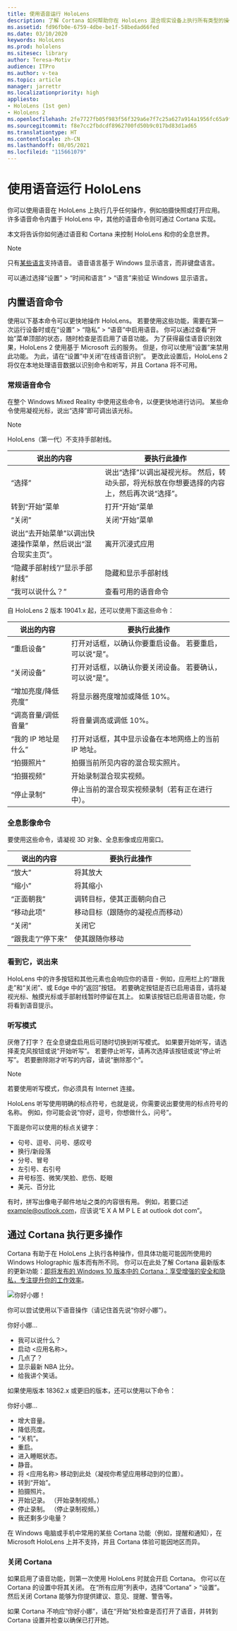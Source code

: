 ```yaml
---
title: 使用语音运行 HoloLens
description: 了解 Cortana 如何帮助你在 HoloLens 混合现实设备上执行所有类型的操作，包括语音命令、听写和全息影像交互。
ms.assetid: fd96fb0e-6759-4dbe-be1f-58bedad66fed
ms.date: 03/10/2020
keywords: HoloLens
ms.prod: hololens
ms.sitesec: library
author: Teresa-Motiv
audience: ITPro
ms.author: v-tea
ms.topic: article
manager: jarrettr
ms.localizationpriority: high
appliesto:
- HoloLens (1st gen)
- HoloLens 2
ms.openlocfilehash: 2fe7727fb05f983f56f329a6e7f7c25a627a914a1956fc65a9fc047653aae977
ms.sourcegitcommit: f8e7cc2fbdcdf8962700fd50b9c017bd83d1ad65
ms.translationtype: HT
ms.contentlocale: zh-CN
ms.lasthandoff: 08/05/2021
ms.locfileid: "115661079"
---
```

# <a name="use-your-voice-to-operate-hololens"></a>使用语音运行 HoloLens

你可以使用语音在 HoloLens 上执行几乎任何操作，例如拍摄快照或打开应用。 许多语音命令内置于 HoloLens 中，其他的语音命令则可通过 Cortana 实现。

本文将告诉你如何通过语音和 Cortana 来控制 HoloLens 和你的全息世界。

> [!NOTE]
> 只有[某些语言](hololens2-language-support.md)支持语音。 语音语言基于 Windows 显示语言，而非键盘语言。  
>  
> 可以通过选择“设置” > “时间和语言” > “语言”来验证 Windows 显示语言。

## <a name="built-in-voice-commands"></a>内置语音命令

使用以下基本命令可以更快地操作 HoloLens。 若要使用这些功能，需要在第一次运行设备时或在“设置” > “隐私” > “语音”中启用语音。 你可以通过查看“开始”菜单顶部的状态，随时检查是否启用了语音功能。 为了获得最佳语音识别效果，HoloLens 2 使用基于 Microsoft 云的服务。 但是，你可以使用“设置”来禁用此功能。 为此，请在“设置”中关闭“在线语音识别”。 更改此设置后，HoloLens 2 将仅在本地处理语音数据以识别命令和听写，并且 Cortana 将不可用。

### <a name="general-speech-commands"></a>常规语音命令

在整个 Windows Mixed Reality 中使用这些命令，以便更快地进行访问。 某些命令使用凝视光标，说出“选择”即可调出该光标。

> [!NOTE]
> HoloLens（第一代）不支持手部射线。

| 说出的内容 | 要执行此操作 |
| - | - |
| “选择” | 说出“选择”以调出凝视光标。 然后，转动头部，将光标放在你想要选择的内容上，然后再次说“选择”。 |
| 转到“开始”菜单 |  打开“开始”菜单 |
| “关闭”  | 关闭“开始”菜单 |
| 说出“去开始菜单”以调出快速操作菜单，然后说出“混合现实主页”。  | 离开沉浸式应用 |
| “隐藏手部射线”/“显示手部射线” | 隐藏和显示手部射线 |
| “我可以说什么？”  | 查看可用的语音命令 |

自 HoloLens 2 版本 19041.x 起，还可以使用下面这些命令：

| 说出的内容 | 要执行此操作 |
| - | - |
| “重启设备” | 打开对话框，以确认你要重启设备。 若要重启，可以说“是”。 |
| “关闭设备” | 打开对话框，以确认你要关闭设备。 若要确认，可以说“是”。 |
| “增加亮度/降低亮度” | 将显示器亮度增加或降低 10%。 |
| “调高音量/调低音量” | 将音量调高或调低 10%。 |
| “我的 IP 地址是什么” | 打开对话框，其中显示设备在本地网络上的当前 IP 地址。 |
| “拍摄照片” | 拍摄当前所见内容的混合现实照片。 |
| “拍摄视频” | 开始录制混合现实视频。 | 
| “停止录制” | 停止当前的混合现实视频录制（若有正在进行中）。 |

### <a name="hologram-commands"></a>全息影像命令

要使用这些命令，请凝视 3D 对象、全息影像或应用窗口。

| 说出的内容 | 要执行此操作 |
| - | - |
| “放大” | 将其放大 |
| “缩小” | 将其缩小 |
| “正面朝我” | 调转目标，使其正面朝向自己 |
| “移动此项” | 移动目标（跟随你的凝视点而移动） |
| “关闭” | 关闭它 |
| “跟我走”/“停下来” | 使其跟随你移动 |

### <a name="see-it-say-it"></a>看到它，说出来

HoloLens 中的许多按钮和其他元素也会响应你的语音 - 例如，应用栏上的“跟我走”和“关闭”、或 Edge 中的“返回”按钮。   若要确定按钮是否已启用语音，请将凝视光标、触摸光标或手部射线暂时停留在其上。   如果该按钮已启用语音功能，你将看到语音提示。

### <a name="dictation-mode"></a>听写模式

厌倦了打字？ 在全息键盘启用后可随时切换到听写模式。 如果要开始听写，请选择麦克风按钮或说“开始听写”。 若要停止听写，请再次选择该按钮或说“停止听写”。 若要删除刚才听写的内容，请说“删除那个”。 

> [!NOTE]
> 若要使用听写模式，你必须具有 Internet 连接。

HoloLens 听写使用明确的标点符号，也就是说，你需要说出要使用的标点符号的名称。 例如，你可能会说“你好，逗号，你想做什么，问号”。 

下面是你可以使用的标点关键字：

- 句号、逗号、问号、感叹号
- 换行/新段落
- 分号、冒号
- 左引号、右引号
- 井号标签、微笑/笑脸、悲伤、眨眼
- 美元、百分比

有时，拼写出像电子邮件地址之类的内容很有用。 例如，若要口述 example@outlook.com，应该说“E X A M P L E at outlook dot com”。

## <a name="do-more-with-cortana"></a>通过 Cortana 执行更多操作

Cortana 有助于在 HoloLens 上执行各种操作，但具体功能可能因所使用的 Windows Holographic 版本而有所不同。 你可以在此处了解 Cortana 最新版本的更新功能：[即将发布的 Windows 10 版本中的 Cortana：享受增强的安全和隐私，专注提升你的工作效率](https://blogs.windows.com/windowsexperience/2020/02/28/cortana-in-the-upcoming-windows-10-release-focused-on-your-productivity-with-enhanced-security-and-privacy/)。 

![你好小娜！](images/cortana-on-hololens.png)

你可以尝试使用以下语音操作（请记住首先说“你好小娜”）。

你好小娜…

- 我可以说什么？
- 启动 <应用名称>。
- 几点了？
- 显示最新 NBA 比分。
- 给我讲个笑话。

如果使用版本 18362.x 或更旧的版本，还可以使用以下命令：

你好小娜…

- 增大音量。
- 降低亮度。
- “关机”。
- 重启。
- 进入睡眠状态。
- 静音。
- 将 <应用名称> 移动到此处（凝视你希望应用移动到的位置）。
- 转到“开始”。
- 拍摄照片。
- 开始记录。 （开始录制视频。）
- 停止录制。 （停止录制视频。）
- 我还剩多少电量？

在 Windows 电脑或手机中常用的某些 Cortana 功能（例如，提醒和通知），在 Microsoft HoloLens 上并不支持，并且 Cortana 体验可能因地区而异。

### <a name="turn-cortana-off"></a>关闭 Cortana

如果启用了语音功能，则第一次使用 HoloLens 时就会开启 Cortana。 你可以在 Cortana 的设置中将其关闭。 在“所有应用”列表中，选择“Cortana”  > “设置”。 然后关闭 Cortana 能够为你提供建议、意见、提醒、警告等。

如果 Cortana 不响应“你好小娜”，请在“开始”处检查是否打开了语音，并转到 Cortana 设置并检查以确保已打开她。
